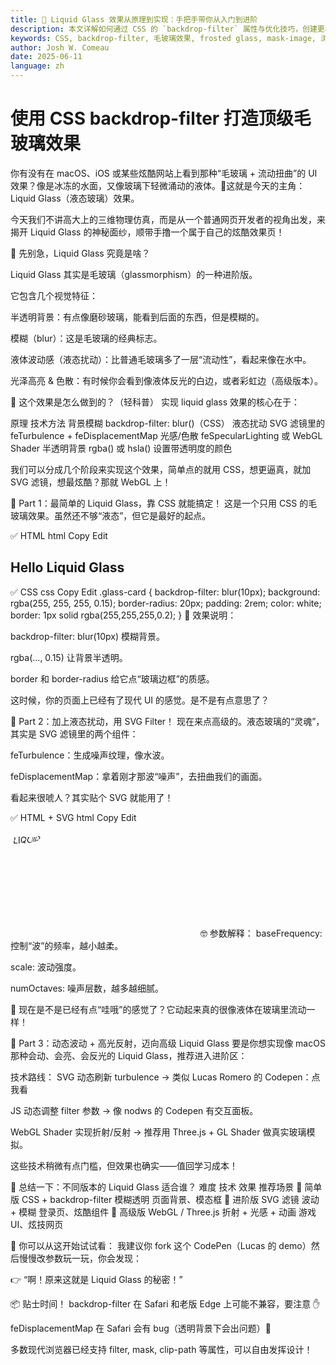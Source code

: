 ```yaml
---
title: 🧊 Liquid Glass 效果从原理到实现：手把手带你从入门到进阶
description: 本文详解如何通过 CSS 的 `backdrop-filter` 属性与优化技巧，创建更栩栩如生的毛玻璃（frosted glass）效果，并解决常见问题。
keywords: CSS, backdrop-filter, 毛玻璃效果, frosted glass, mask-image, 浏览器兼容, 优化技巧
author: Josh W. Comeau
date: 2025-06-11
language: zh
---
```


# 使用 CSS backdrop-filter 打造顶级毛玻璃效果

你有没有在 macOS、iOS 或某些炫酷网站上看到那种“毛玻璃 + 流动扭曲”的 UI 效果？像是冰冻的水面，又像玻璃下轻微涌动的液体。🤤这就是今天的主角：Liquid Glass（液态玻璃）效果。

今天我们不讲高大上的三维物理仿真，而是从一个普通网页开发者的视角出发，来揭开 Liquid Glass 的神秘面纱，顺带手撸一个属于自己的炫酷效果页！

🌈 先别急，Liquid Glass 究竟是啥？

Liquid Glass 其实是毛玻璃（glassmorphism）的一种进阶版。

它包含几个视觉特征：

半透明背景：有点像磨砂玻璃，能看到后面的东西，但是模糊的。

模糊（blur）：这是毛玻璃的经典标志。

液体波动感（液态扰动）：比普通毛玻璃多了一层“流动性”，看起来像在水中。

光泽高亮 & 色散：有时候你会看到像液体反光的白边，或者彩虹边（高级版本）。

🧠 这个效果是怎么做到的？（轻科普）
实现 liquid glass 效果的核心在于：

原理 技术方法
背景模糊 backdrop-filter: blur()（CSS）
液态扰动 SVG 滤镜里的 feTurbulence + feDisplacementMap
光感/色散 feSpecularLighting 或 WebGL Shader
半透明背景 rgba() 或 hsla() 设置带透明度的颜色

我们可以分成几个阶段来实现这个效果，简单点的就用 CSS，想更逼真，就加 SVG 滤镜，想最炫酷？那就 WebGL 上！

🍰 Part 1：最简单的 Liquid Glass，靠 CSS 就能搞定！
这是一个只用 CSS 的毛玻璃效果。虽然还不够“液态”，但它是最好的起点。

✅ HTML
html
Copy
Edit

<div class="glass-card">
  <h2>Hello Liquid Glass</h2>
</div>
✅ CSS
css
Copy
Edit
.glass-card {
  backdrop-filter: blur(10px);
  background: rgba(255, 255, 255, 0.15);
  border-radius: 20px;
  padding: 2rem;
  color: white;
  border: 1px solid rgba(255,255,255,0.2);
}
🎯 效果说明：

backdrop-filter: blur(10px) 模糊背景。

rgba(..., 0.15) 让背景半透明。

border 和 border-radius 给它点“玻璃边框”的质感。

这时候，你的页面上已经有了现代 UI 的感觉。是不是有点意思了？

🌊 Part 2：加上液态扰动，用 SVG Filter！
现在来点高级的。液态玻璃的“灵魂”，其实是 SVG 滤镜里的两个组件：

feTurbulence：生成噪声纹理，像水波。

feDisplacementMap：拿着刚才那波“噪声”，去扭曲我们的画面。

看起来很唬人？其实贴个 SVG 就能用了！

✅ HTML + SVG
html
Copy
Edit

<div class="glass" style="filter: url(#liquidGlass);">LIQUID</div>

<svg>
  <filter id="liquidGlass">
    <feTurbulence type="turbulence" baseFrequency="0.02" numOctaves="2" result="turb"/>
    <feDisplacementMap in2="turb" in="SourceGraphic" scale="15" />
  </filter>
</svg>
🤓 参数解释：
baseFrequency: 控制“波”的频率，越小越柔。

scale: 波动强度。

numOctaves: 噪声层数，越多越细腻。

🌟 现在是不是已经有点“哇哦”的感觉了？它动起来真的很像液体在玻璃里流动一样！

🔮 Part 3：动态波动 + 高光反射，迈向高级 Liquid Glass
要是你想实现像 macOS 那种会动、会亮、会反光的 Liquid Glass，推荐进入进阶区：

技术路线：
SVG 动态刷新 turbulence → 类似 Lucas Romero 的 Codepen：点我看

JS 动态调整 filter 参数 → 像 nodws 的 Codepen 有交互面板。

WebGL Shader 实现折射/反射 → 推荐用 Three.js + GL Shader 做真实玻璃模拟。

这些技术稍微有点门槛，但效果也确实——值回学习成本！

🔁 总结一下：不同版本的 Liquid Glass 适合谁？
难度 技术 效果 推荐场景
🍬 简单版 CSS + backdrop-filter 模糊透明 页面背景、模态框
🧊 进阶版 SVG 滤镜 波动 + 模糊 登录页、炫酷组件
🚀 高级版 WebGL / Three.js 折射 + 光感 + 动画 游戏 UI、炫技网页

🧪 你可以从这开始试试看：
我建议你 fork 这个 CodePen（Lucas 的 demo）然后慢慢改参数玩一玩，你会发现：

👉 “啊！原来这就是 Liquid Glass 的秘密！”

📦 贴士时间！
backdrop-filter 在 Safari 和老版 Edge 上可能不兼容，要注意 ✋

feDisplacementMap 在 Safari 会有 bug（透明背景下会出问题）🚨

多数现代浏览器已经支持 filter, mask, clip-path 等属性，可以自由发挥设计！
